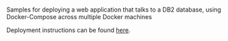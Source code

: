 # 

Samples for deploying a web application that talks to a DB2 database, using Docker-Compose across multiple Docker machines

Deployment instructions can be found [here](https://developer.ibm.com/wasdev/docs/deploying-a-web-application-using-liberty-db2-docker-swarm-and-docker-compose-across-multiple-docker-machines/).
